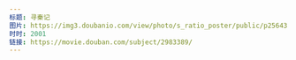 ```yaml
---
标题: 寻秦记
图片: https://img3.doubanio.com/view/photo/s_ratio_poster/public/p2564379422.jpg
时时: 2001
链接: https://movie.douban.com/subject/2983389/
---
```

